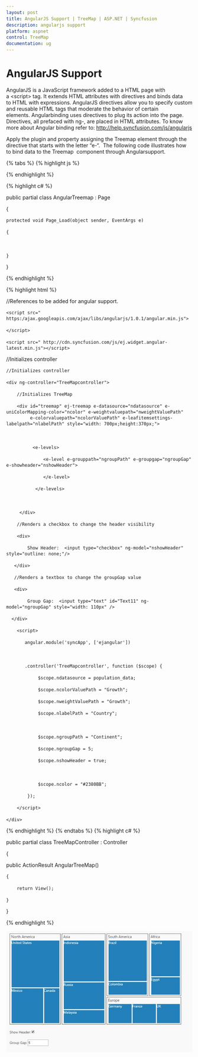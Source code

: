 ```yaml
---
layout: post
title: AngularJS Support | TreeMap | ASP.NET | Syncfusion
description: angularjs support
platform: aspnet
control: TreeMap
documentation: ug
---
```


# AngularJS Support

AngularJS is a JavaScript framework added to a HTML page with a &lt;script&gt; tag. It extends HTML attributes with directives and binds data to HTML with expressions. AngularJS directives allow you to specify custom and reusable HTML tags that moderate the behavior of certain elements. Angularbinding uses directives to plug its action into the page. Directives, all prefaced with ng-, are placed in HTML attributes. To know more about Angular binding refer to: <http://help.syncfusion.com/js/angularjs>

Apply the plugin and property assigning the Treemap element through the directive that starts with the letter “e-“.  The following code illustrates how to bind data to the Treemap  component through Angularsupport.

{% tabs %}
{% highlight js %}

 <script>
 
    var population_data = [

         { Continent: "Asia", Country: "Indonesia", Growth: 3, Population: 237641326 },

         { Continent: "Asia", Country: "Russia", Growth: 2, Population: 152518015 },

         { Continent: "Asia", Country: "Malaysia", Growth: 1, Population: 29672000 },

         { Continent: "North America", Country: "United States", Growth: 4, Population: 315645000 },

         { Continent: "North America", Country: "Mexico", Growth: 2, Population: 112336538 },

         { Continent: "North America", Country: "Canada", Growth: 1, Population: 39056064 },

         { Continent: "South America", Country: "Colombia", Growth: 1, Population: 47000000 },

         { Continent: "South America", Country: "Brazil", Growth: 3, Population: 193946886 },

         { Continent: "Africa", Country: "Nigeria", Growth: 2, Population: 170901000 },

         { Continent: "Africa", Country: "Egypt", Growth: 1, Population: 83661000 },

         { Continent: "Europe", Country: "Germany", Growth: 1, Population: 81993000 },

         { Continent: "Europe", Country: "France", Growth: 1, Population: 65605000 },

         { Continent: "Europe", Country: "UK", Growth: 1, Population: 63181775 },

    ];
	
</script>

{% endhighlight %}

{% highlight c# %}

public partial class AngularTreemap : Page

{

    protected void Page_Load(object sender, EventArgs e)

    {         



    }

}   

{% endhighlight %}

{% highlight html %}

//References to be added for angular support.

    <script src=" https:/ajax.googleapis.com/ajax/libs/angularjs/1.0.1/angular.min.js">

    </script>

    <script src=" http://cdn.syncfusion.com/js/ej.widget.angular-latest.min.js"></script>

//Initializes controller

<div ng-app="SyncApp">

    //Initializes controller

    <div ng-controller="TreeMapcontroller">

        //Initializes TreeMap

        <div id="treemap" ej-treemap e-datasource="ndatasource" e-uniColorMapping-color="ncolor" e-weightvaluepath="nweightValuePath"
             e-colorvaluepath="ncolorValuePath" e-leafitemsettings-labelpath="nlabelPath" style="width: 700px;height:370px;">



              <e-levels>

                  <e-level e-grouppath="ngroupPath" e-groupgap="ngroupGap"    e-showheader="nshowHeader">          

                  </e-level>

               </e-levels>



         </div> 

        //Renders a checkbox to change the header visibility

        <div>

            Show Header:  <input type="checkbox" ng-model="nshowHeader" style="outline: none;"/>   

       </div> 

       //Renders a textbox to change the groupGap value

       <div>

            Group Gap:  <input type="text" id="Text11" ng-model="ngroupGap" style="width: 110px" />

      </div> 

        <script>

           angular.module('syncApp', ['ejangular'])      



           .controller('TreeMapcontroller', function ($scope) {

                $scope.ndatasource = population_data;

                $scope.ncolorValuePath = "Growth";

                $scope.nweightValuePath = "Growth";

                $scope.nlabelPath = "Country";



                $scope.ngroupPath = "Continent";

                $scope.ngroupGap = 5;

                $scope.nshowHeader = true;



                $scope.ncolor = "#2380BB";

            });

        </script> 

    </div>

</div>

{% endhighlight %}
{% endtabs %}
{% highlight c# %}

public partial class TreeMapController : Controller

{

 public ActionResult AngularTreeMap()

    {

        return View();

    }

}


{% endhighlight %}


![](AngularJS-Support_images/AngularJS-Support_img1.png) 